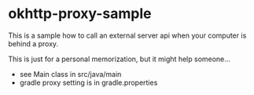 # okhttp-proxy-sample

This is a sample how to call an external server api when your computer is behind a proxy.

This is just for a personal memorization, but it might help someone...

* see Main class in src/java/main
* gradle proxy setting is in gradle.properties

